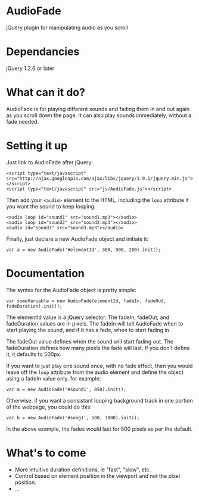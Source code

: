 # AudioFade
jQuery plugin for manipulating audio as you scroll

# Dependancies
jQuery 1.2.6 or later

# What can it do?
AudioFade is for playing different sounds and fading them in and out again as you scroll down the page. It can also play sounds immediately, without a fade needed.

# Setting it up
Just link to AudioFade after jQuery:

```
<script type="text/javascript" src="http://ajax.googleapis.com/ajax/libs/jquery/1.9.1/jquery.min.js"></script>
<script type="text/javascript" src="js/AudioFade.js"></script>
```

Then add your `<audio>` element to the HTML, including the `loop` attribute if you want the sound to keep looping:

```
<audio loop id="sound1" src="sound1.mp3"></audio>
<audio loop id="sound2" src="sound2.mp3"></audio>
<audio id="sound3" src="sound3.mp3"></audio>
```

Finally, just declare a new AudioFade object and initiate it:

```
var a = new AudioFade('#elementId', 300, 900, 200).init();
```

# Documentation
The syntax for the AudioFade object is pretty simple:

```
var someVariable = new AudioFade(elementId, fadeIn, fadeOut, fadeDuration).init();
```

The elementId value is a jQuery selector. The fadeIn, fadeOut, and fadeDuration values are in pixels. The fadeIn will tell AudioFade when to start playing the sound, and if it has a fade, when to start fading in.

The fadeOut value defines when the sound will start fading out. The fadeDuration defines how many pixels the fade will last. If you don't define it, it defaults to 500px.

If you want to just play one sound once, with no fade effect, then you would leave off the `loop` attribute from the audio element and define the object using a fadeIn value only. for example:

```
var a = new AudioFade('#sound1', 850).init();
```

Otherwise, if you want a consistant looping background track in one portion of the webpage, you could do this:

```
var b = new AudioFade('#song1', 500, 3000).init();
```

In the above example, the fades would last for 500 pixels as per the default.

# What's to come
* More intuitive duration definitions, ie "fast", "slow", etc.
* Control based on element position in the viewport and not the pixel position.
* ...
